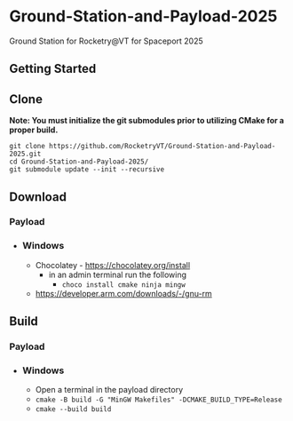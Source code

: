 # Ground-Station-and-Payload-2025

Ground Station for Rocketry@VT for Spaceport 2025

## Getting Started

## Clone

**Note: You must initialize the git submodules prior to utilizing CMake for a proper build.**

```shell
git clone https://github.com/RocketryVT/Ground-Station-and-Payload-2025.git
cd Ground-Station-and-Payload-2025/
git submodule update --init --recursive
```

## Download
### Payload
- ### Windows
  - Chocolatey - https://chocolatey.org/install
    - in an admin terminal run the following
      - `choco install cmake ninja mingw`
  - https://developer.arm.com/downloads/-/gnu-rm

## Build
### Payload
- ### Windows
  - Open a terminal in the payload directory
  - `cmake -B build -G "MinGW Makefiles" -DCMAKE_BUILD_TYPE=Release`
  - `cmake --build build`
